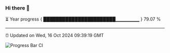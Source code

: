 ### Hi there 👋

⏳ Year progress { ███████████████████████▁▁▁▁▁▁▁ } 79.07 %

---

⏰ Updated on Wed, 16 Oct 2024 09:39:19 GMT

![Progress Bar CI](https://github.com/IshwaranRudhara/GIT-ACTION/workflows/Progress%20Bar%20CI/badge.svg)
